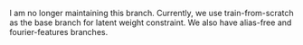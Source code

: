 
I am no longer maintaining this branch. Currently, we use train-from-scratch as the base branch for latent weight constraint. We also have alias-free and fourier-features branches.
